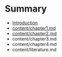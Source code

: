# Summary

* [Introduction](README.md)
* [content/chapter1.md](content/chapter1.md)
* [content/chapter2.md](content/chapter2.md)
* content/chapter3.md
* content/chapter4.md
* content/literature.md

